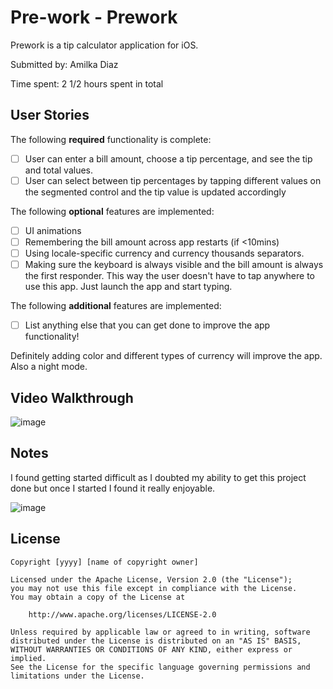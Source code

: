 # Pre-work - Prework

Prework is a tip calculator application for iOS.

Submitted by: Amilka Diaz

Time spent: 2 1/2 hours spent in total

## User Stories

The following **required** functionality is complete:

* [ ] User can enter a bill amount, choose a tip percentage, and see the tip and total values.
* [ ] User can select between tip percentages by tapping different values on the segmented control and the tip value is updated accordingly

The following **optional** features are implemented:

* [ ] UI animations
* [ ] Remembering the bill amount across app restarts (if <10mins)
* [ ] Using locale-specific currency and currency thousands separators.
* [ ] Making sure the keyboard is always visible and the bill amount is always the first responder. This way the user doesn't have to tap anywhere to use this app. Just launch the app and start typing.

The following **additional** features are implemented:

- [ ] List anything else that you can get done to improve the app functionality!

Definitely adding color and different types of currency will improve the app. Also a night mode.

## Video Walkthrough


![image](https://user-images.githubusercontent.com/87542495/152429743-10605d30-b8e1-4ad7-8b1f-2dbd96b62285.gif)

## Notes

I found getting started difficult as I doubted my ability to get this project done but once I started I found it really enjoyable.



![image](https://user-images.githubusercontent.com/87542495/152429743-10605d30-b8e1-4ad7-8b1f-2dbd96b62285.gif)

## License

    Copyright [yyyy] [name of copyright owner]

    Licensed under the Apache License, Version 2.0 (the "License");
    you may not use this file except in compliance with the License.
    You may obtain a copy of the License at

        http://www.apache.org/licenses/LICENSE-2.0

    Unless required by applicable law or agreed to in writing, software
    distributed under the License is distributed on an "AS IS" BASIS,
    WITHOUT WARRANTIES OR CONDITIONS OF ANY KIND, either express or implied.
    See the License for the specific language governing permissions and
    limitations under the License.
